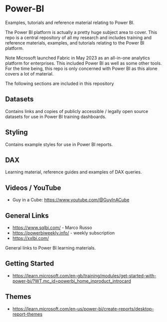 # Power-BI
Examples, tutorials and reference material relating to Power BI.

The Power BI platform is actually a pretty huge subject area to cover. This repo is a central repository of all my research and includes training and reference materials, examples, and tutorials relating to the Power BI platform.

Note Microsoft launched Fabric in May 2023 as an all-in-one analytics platform for enterprises. This included Power BI as well as some other tools. For the time being, this repo is only concerned with Power BI as this alone covers a lot of material.

The following sections are included in this repository

## Datasets
Contains links and copies of publicly accessible / legally open source datasets for use in Power BI training dashboards.

## Styling
Contains example styles for use in Power BI reports. 

## DAX
Learning material, reference guides and examples of DAX queries.

## Videos / YouTube
- Guy in a Cube: https://www.youtube.com/@GuyInACube

## General Links
- https://www.sqlbi.com/ - Marco Russo
- https://powerbiweekly.info/ - weekly subscription
- https://xxlbi.com/

General links to Power BI learning materials.

## Getting Started
- https://learn.microsoft.com/en-gb/training/modules/get-started-with-power-bi/?WT.mc_id=powerbi_home_inproduct_introcard

## Themes
- https://learn.microsoft.com/en-us/power-bi/create-reports/desktop-report-themes